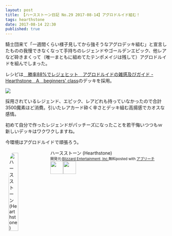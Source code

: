 ```yaml
---
layout: post
title: 【ハースストーン日記 No.29 2017-08-14】アグロドルイド組む！
tags: hearthstone
date: 2017-08-14 22:30
published: true
---
```


騎士団来て「一週間くらい様子見してから強そうなアグロデッキ組む」と宣言したものの我慢できなくなって手持ちのレジェンドやゴールデンエピック、他レアなど砕きまくって（唯一まともに組めてたテンポメイジは残して）アグロドルイドを組んでしまった。

レシピは<a href="http://roundog.hatenablog.com/entry/2017/08/14/200629" target="_blank">　勝率88%でレジェヒット　アグロドルイドの雑感及びガイド - Hearthstone　A　beginners' class</a>のデッキを採用。

![](https://i.gyazo.com/5b6ff1b0d3a78ae2de947795b8ae9090.png)

採用されているレジェンド、エピック、レアどれも持っていなかったので合計3500魔素ほど消費。引いたレアカード砕く辛さとデッキ組む高揚感でカオスな感情。

初めて自分で作ったレジェンドがパッチーズになったことを若干悔いつつもｗ 新しいデッキはワクワクしますね。

今環境はアグロドルイドで頑張ろう。


<div id="appreach-box" style="text-align:left;"><img id="appreach-image" src="https://lh6.ggpht.com/J-_wYHXVmR86Mvq6KNHiSvR0T3WH4wHgVC0OLQEIa1FHVbXARD0zafLA8JEUjo-CqDw=w170" alt="ハースストーン (Hearthstone)" style="float:left; margin:10px; width:25%; max-width:120px; border-radius:10%;"><div class="appreach-info" style="margin: 10px;"><div id="appreach-appname">ハースストーン (Hearthstone)</div><div id="appreach-developer" style="font-size:80%; display:inline-block; _display:inline;">開発元:<a id="appreach-developerurl" href="https://itunes.apple.com/jp/developer/blizzard-entertainment-inc/id306862900?uo=4" target="_blank" rel="nofollow">Blizzard Entertainment, Inc.</a></div><div id="appreach-price" style="font-size:80%; display:inline-block; _display:inline;">無料</div><div class="appreach-powered" style="font-size:80%; display:inline-block; _display:inline;">posted with <a href="http://mama-hack.com/app-reach/" title="アプリーチ" target="_blank" rel="nofollow">アプリーチ</a></div><div class="appreach-links" style="float: left;"><div id="appreach-itunes-link" style="display: inline-block; _display: inline;"><a id="appreach-itunes" href="https://itunes.apple.com/jp/app/%E3%83%8F%E3%83%BC%E3%82%B9%E3%82%B9%E3%83%88%E3%83%BC%E3%83%B3-hearthstone/id625257520?mt=8&amp;uo=4&amp;at=10l4wP" target="_blank" rel="nofollow"><img src="https://nabettu.github.io/appreach/img/itune_ja.svg" style="height:40px;"></a></div><div id="appreach-gplay-link" style="display:inline-block; _display:inline;"><a id="appreach-gplay" href="https://play.google.com/store/apps/details?id=com.blizzard.wtcg.hearthstone" target="_blank" rel="nofollow"><img src="https://nabettu.github.io/appreach/img/gplay_ja.png" style="height:40px;"></a></div></div></div><div class="appreach-footer" style="margin-bottom:10px; clear: left;"></div></div>